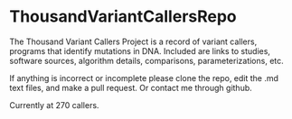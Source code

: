 # ThousandVariantCallersRepo
The Thousand Variant Callers Project is a record of variant callers, programs that identify mutations in DNA. Included are links to studies, software sources, algorithm details, comparisons, parameterizations, etc. 

If anything is incorrect or incomplete please clone the repo, edit the .md text files, and make a pull request. Or contact me through github.

Currently at 270 callers.

